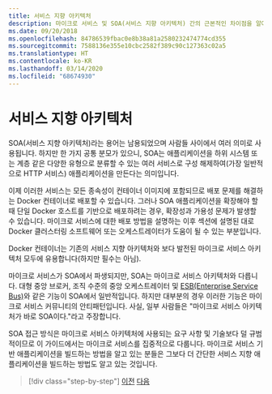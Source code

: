 ```yaml
---
title: 서비스 지향 아키텍처
description: 마이크로 서비스 및 SOA(서비스 지향 아키텍처) 간의 근본적인 차이점을 알아봅니다.
ms.date: 09/20/2018
ms.openlocfilehash: 84786539fbac0e8b38a81a2580232474774cd355
ms.sourcegitcommit: 7588136e355e10cbc2582f389c90c127363c02a5
ms.translationtype: HT
ms.contentlocale: ko-KR
ms.lasthandoff: 03/14/2020
ms.locfileid: "68674930"
---
```

# <a name="service-oriented-architecture"></a>서비스 지향 아키텍처

SOA(서비스 지향 아키텍처)라는 용어는 남용되었으며 사람들 사이에서 여러 의미로 사용됩니다. 하지만 한 가지 공통 분모가 있으니, SOA는 애플리케이션을 하위 시스템 또는 계층 같은 다양한 유형으로 분류할 수 있는 여러 서비스로 구성 해제하여(가장 일반적으로 HTTP 서비스) 애플리케이션을 만든다는 의미입니다.

이제 이러한 서비스는 모든 종속성이 컨테이너 이미지에 포함되므로 배포 문제를 해결하는 Docker 컨테이너로 배포할 수 있습니다. 그러나 SOA 애플리케이션을 확장해야 할 때 단일 Docker 호스트를 기반으로 배포하려는 경우, 확장성과 가용성 문제가 발생할 수 있습니다. 마이크로 서비스에 대한 배포 방법을 설명하는 이후 섹션에 설명된 대로 Docker 클러스터링 소프트웨어 또는 오케스트레이터가 도움이 될 수 있는 부분입니다.

Docker 컨테이너는 기존의 서비스 지향 아키텍처와 보다 발전된 마이크로 서비스 아키텍처 모두에 유용합니다(하지만 필수는 아님).

마이크로 서비스가 SOA에서 파생되지만, SOA는 마이크로 서비스 아키텍처와 다릅니다. 대형 중앙 브로커, 조직 수준의 중앙 오케스트레이터 및 [ESB(Enterprise Service Bus)](https://en.wikipedia.org/wiki/Enterprise_service_bus)와 같은 기능이 SOA에서 일반적입니다. 하지만 대부분의 경우 이러한 기능은 마이크로 서비스 커뮤니티의 안티패턴입니다. 사실, 일부 사람들은 "마이크로 서비스 아키텍처가 바로 SOA이다."라고 주장합니다.

SOA 접근 방식은 마이크로 서비스 아키텍처에 사용되는 요구 사항 및 기술보다 덜 규범적이므로 이 가이드에서는 마이크로 서비스를 집중적으로 다룹니다. 마이크로 서비스 기반 애플리케이션을 빌드하는 방법을 알고 있는 분들은 그보다 더 간단한 서비스 지향 애플리케이션을 빌드하는 방법도 알고 있는 것입니다.

>[!div class="step-by-step"]
>[이전](docker-application-state-data.md)
>[다음](microservices-architecture.md)
